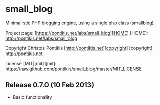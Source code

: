 small_blog
==============

Minimalistic PHP blogging engine, using a single php class (smallblog).

Project page: [https://pontikis.net/labs/small_blog][HOME]
[HOME]: http://pontikis.net/labs/small_blog

Copyright Christos Pontikis [http://pontikis.net][copyright]
[copyright]: http://pontikis.net

License [MIT][mit]
[mit]: https://raw.github.com/pontikis/small_blog/master/MIT_LICENSE


Release 0.7.0 (10 Feb 2013)
---------------------------
* Basic functionality
